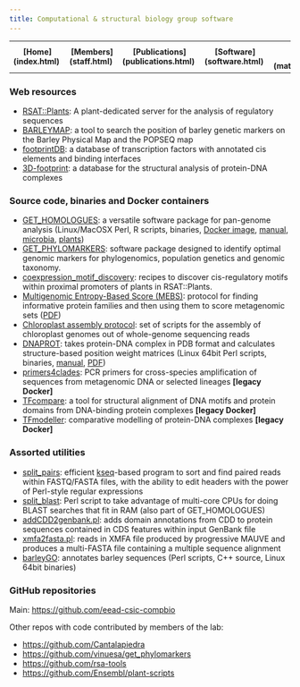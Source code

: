 ```yaml
---
title: Computational & structural biology group software
---
```


<table align="center" width=100%>
  <tr>
    <td align="center"><b>[Home](index.html)</b>&nbsp;</td>
    <td align="center"><b>[Members](staff.html)</b>&nbsp;</td>
    <td align="center"><b>[Publications](publications.html)</b>&nbsp;</td>
    <td align="center"><b>[Software](software.html)</b>&nbsp;</td>
    <td align="center"><b>[Material educativo](matdidactico.html)</b>&nbsp;</td>
    <td align="center"><a href="http://bioinfoperl.blogspot.com"><b>Blog</b></a>&nbsp;</td>
    <td align="center"><a href="http://www.eead.csic.es"><img src="pics/logoEEAD.jpeg"></a></td>
  </tr>
</table>


### Web resources 

-   [RSAT::Plants](http://plants.rsat.eu): A plant-dedicated server for
    the analysis of regulatory sequences
-   [BARLEYMAP](https://floresta.eead.csic.es/barleymap/): a tool to
    search the position of barley genetic markers on the Barley Physical
    Map and the POPSEQ map
-   [footprintDB](https://floresta.eead.csic.es/footprintdb/): a database
    of transcription factors with annotated cis elements and binding
    interfaces
-   [3D-footprint](https://floresta.eead.csic.es/3dfootprint/): a
    database for the structural analysis of protein-DNA complexes

### Source code, binaries and Docker containers

-   [GET\_HOMOLOGUES](https://github.com/eead-csic-compbio/get_homologues):
    a versatile software package for pan-genome analysis (Linux/MacOSX
    Perl, R scripts, binaries, [Docker
    image](https://hub.docker.com/r/csicunam/get_homologues),
    [manual](http://eead-csic-compbio.github.io/get_homologues/manual/),
    [microbia](http://aem.asm.org/cgi/pmidlookup?view=long&pmid=24096415),
    [plants](http://journal.frontiersin.org/article/10.3389/fpls.2017.00184/full))
-   [GET\_PHYLOMARKERS](https://github.com/vinuesa/get_phylomarkers): software package designed to identify optimal genomic markers for phylogenomics, population genetics and genomic taxonomy.
-   [coexpression_motif_discovery](https://eead-csic-compbio.github.io/coexpression_motif_discovery): recipes to discover cis-regulatory motifs within proximal promoters of plants in RSAT::Plants.
-   [Multigenomic Entropy-Based
    Score (MEBS)](https://github.com/eead-csic-compbio/metagenome_Pfam_score):
    protocol for finding informative protein families and then using
    them to score metagenomic sets
    ([PDF](https://academic.oup.com/gigascience/advance-article/doi/10.1093/gigascience/gix096/4561660))
-   [Chloroplast assembly
    protocol](https://github.com/eead-csic-compbio/chloroplast_assembly_protocol):
    set of scripts for the assembly of chloroplast genomes out of
    whole-genome sequencing reads
-   [DNAPROT](./soft/dnaprot.php): takes protein-DNA complex in PDB
    format and calculates structure-based position weight matrices
    (Linux 64bit Perl scripts, binaries,
    [manual](http://www.eead.csic.es/compbio/soft/manual_dnaprot.pdf),
    [PDF](http://www.biomedcentral.com/1471-2105/9/436))
-   [primers4clades](https://hub.docker.com/r/csicunam/primers4clades): PCR primers for cross-species amplification of sequences from metagenomic DNA or selected lineages **[legacy Docker]**
-   [TFcompare](https://hub.docker.com/r/eeadcsiccompbio/tfcompare): a tool for
    structural alignment of DNA motifs and protein domains from DNA-binding protein complexes **[legacy Docker]**
-   [TFmodeller](https://hub.docker.com/r/eeadcsiccompbio/tfmodeller): comparative modelling of protein-DNA complexes **[legacy Docker]**
    

### Assorted utilities 

-   [split\_pairs](https://github.com/eead-csic-compbio/split_pairs):
    efficient
    [kseq](http://lh3lh3.users.sourceforge.net/kseq.shtml)-based program
    to sort and find paired reads within FASTQ/FASTA files, with the
    ability to edit headers with the power of Perl-style regular
    expressions
-   [split\_blast](http://bioinfoperl.blogspot.com.es/2013/04/splitblastpl-real-multicore-blast.html): Perl script to take advantage of multi-core CPUs for doing BLAST searches that fit in RAM (also part of GET\_HOMOLOGUES)
-   [addCDD2genbank.pl](https://github.com/eead-csic-compbio/eead-csic-compbio.github.io/blob/master/scripts/addCDD2genbank.pl): adds domain annotations from CDD to protein sequences contained in CDS features within input GenBank file
-   [xmfa2fasta.pl](https://github.com/eead-csic-compbio/eead-csic-compbio.github.io/blob/master/scripts/xmfa2fasta.pl):    reads in XMFA file produced by progressive MAUVE and produces a multi-FASTA file containing a multiple sequence alignment
-   [barleyGO](https://github.com/eead-csic-compbio/barleyGO): annotates barley sequences (Perl scripts, C++ source, Linux 64bit binaries)

### GitHub repositories

Main: https://github.com/eead-csic-compbio

Other repos with code contributed by members of the lab:

* https://github.com/Cantalapiedra 
* https://github.com/vinuesa/get_phylomarkers 
* https://github.com/rsa-tools
* https://github.com/Ensembl/plant-scripts 

